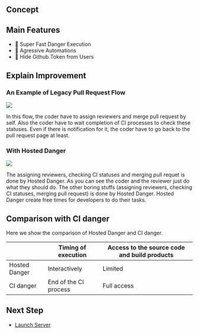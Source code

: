 ## Concept

## Main Features

- :rocket: Super Fast Danger Execution
- :rocket: Agressive Automations
- :rocket: Hide Github Token from Users

## Explain Improvement

### An Example of Legacy Pull Request Flow
<img src="https://user-images.githubusercontent.com/3483230/46455263-2b23ba00-c7e5-11e8-842d-180ac8503799.png" />

In this flow, the coder have to assign reviewers and merge pull request by self.
Also the coder have to wait completion of CI processes to check these statuses.
Even if there is notification for it, the coder have to go back to the pull request page at least.

### With Hosted Danger
<img src="https://user-images.githubusercontent.com/3483230/46455255-252dd900-c7e5-11e8-8b63-cd31e00c69dc.png" />

The assigning reviewers, checking CI statuses and merging pull requet is done by Hosted Danger.
As you can see the coder and the reviewer just do what they should do.
The other boring stuffs (assigning reviewers, checking CI statuses, merging pull request) is done by Hosted Danger.
Hosted Danger create free times for developers to do their tasks.

## Comparison with CI danger

Here we show the comparison of Hosted Danger and CI danger.

|               | Timing of execution   | Access to the source code and build products |
|---------------|-----------------------|----------------------------------------------|
| Hosted Danger | Interactively         | Limited                                      |
| CI danger     | End of the CI process | Full access                                  |

## Next Step
- [Launch Server](/docs/launch_server.md)
